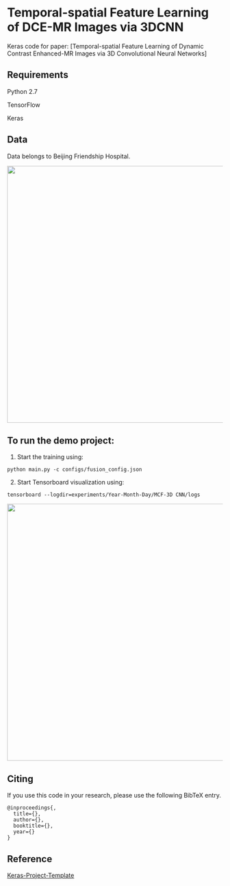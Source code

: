 # Temporal-spatial Feature Learning of DCE-MR Images via 3DCNN
Keras code for paper: [Temporal-spatial Feature Learning of Dynamic Contrast Enhanced-MR Images via 3D Convolutional Neural Networks]

## Requirements

Python 2.7

TensorFlow

Keras

## Data
Data belongs to Beijing Friendship Hospital.

<div align="center">

<img align="center" width="600" src="https://github.com/xyj77/MCF-3D-CNN/figures/DCE-MRI.PNG?raw=true">

</div>


## To run the demo project:
1. Start the training using:
```shell
python main.py -c configs/fusion_config.json
```
2. Start Tensorboard visualization using:
```shell
tensorboard --logdir=experiments/Year-Month-Day/MCF-3D CNN/logs
```

<div align="center">

<img align="center" width="600" src="https://github.com/xyj77/MCF-3D-CNN/figures/3DCNN.PNG?raw=true">

</div>




## Citing

If you use this code in your research, please use the following BibTeX entry.

```
@inproceedings{,
  title={},
  author={},
  booktitle={},
  year={}
}
```

## Reference

[Keras-Project-Template](https://github.com/Ahmkel/Keras-Project-Template)
